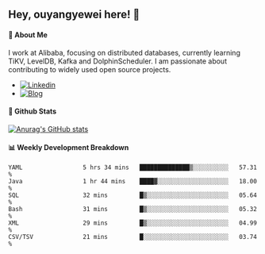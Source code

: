 ## Hey, ouyangyewei here! :wave:

#### :rocket: About Me
I work at Alibaba, focusing on distributed databases, currently learning TiKV, LevelDB, Kafka and DolphinScheduler. I am passionate about contributing to widely used open source projects.

- [![Linkedin](https://img.shields.io/badge/LinkedIn-ouyangyewei-blue)](https://www.linkedin.com/in/ouyangyewei/)
- [![Blog](https://img.shields.io/badge/Blog-yeweiouyang-orange)](https://blog.csdn.net/yeweiouyang)

#### :star2: Github Stats
[![Anurag's GitHub stats](https://github-readme-stats.vercel.app/api?username=ouyangyewei&show_icons=true&cache_seconds=3600&theme=tokyonight)](https://github.com/anuraghazra/github-readme-stats)

#### :bar_chart: Weekly Development Breakdown
<!--START_SECTION:waka-->

```text
YAML                 5 hrs 34 mins   ██████████████▒░░░░░░░░░░   57.31 %
Java                 1 hr 44 mins    ████▓░░░░░░░░░░░░░░░░░░░░   18.00 %
SQL                  32 mins         █▒░░░░░░░░░░░░░░░░░░░░░░░   05.64 %
Bash                 31 mins         █▒░░░░░░░░░░░░░░░░░░░░░░░   05.32 %
XML                  29 mins         █▒░░░░░░░░░░░░░░░░░░░░░░░   04.99 %
CSV/TSV              21 mins         █░░░░░░░░░░░░░░░░░░░░░░░░   03.74 %
```

<!--END_SECTION:waka-->
